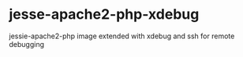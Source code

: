 # jesse-apache2-php-xdebug
jessie-apache2-php image extended with xdebug and ssh for remote debugging
